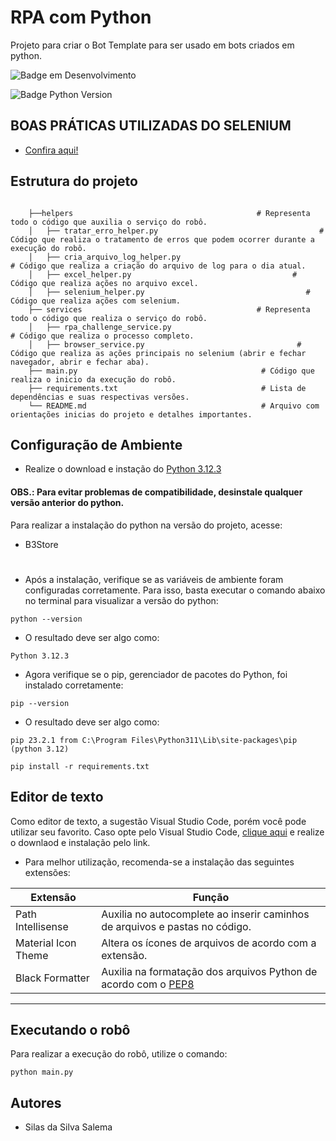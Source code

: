 # RPA com Python
 
Projeto para criar o Bot Template para ser usado em bots criados em python.
 
 
![Badge em Desenvolvimento](http://img.shields.io/static/v1?label=status&message=em%20desenvolvimento&color=GREEN&s…)
 
![Badge Python Version](http://img.shields.io/static/v1?label=python&message=3.11.5&color=blue&style=fill)
 
 
 
 
##                   BOAS PRÁTICAS UTILIZADAS DO SELENIUM                        
* [Confira aqui!](https://www.selenium.dev/pt-br/documentation/)
 
 
## Estrutura do projeto
```
 
    ├──helpers                                         # Representa todo o código que auxilia o serviço do robô.
    │   ├── tratar_erro_helper.py                                    # Código que realiza o tratamento de erros que podem ocorrer durante a execução do robô.
    │   ├── cria_arquivo_log_helper.py                                    # Código que realiza a criação do arquivo de log para o dia atual.
    │   ├── excel_helper.py                                    # Código que realiza ações no arquivo excel.
    │   ├── selenium_helper.py                                    # Código que realiza ações com selenium.
    ├── services                                       # Representa todo o código que realiza o serviço do robô.  
    │   ├── rpa_challenge_service.py                                   # Código que realiza o processo completo.
    │   ├── browser_service.py                                  # Código que realiza as ações principais no selenium (abrir e fechar navegador, abrir e fechar aba).
    ├── main.py                                         # Código que realiza o inicio da execução do robô.
    ├── requirements.txt                                # Lista de dependências e suas respectivas versões.
    └── README.md                                       # Arquivo com orientações inicias do projeto e detalhes importantes.
```
## Configuração de Ambiente
- Realize o download e instação do [Python 3.12.3](https://www.python.org/downloads/release/python-3115/)
#### OBS.: Para evitar problemas de compatibilidade, desinstale qualquer versão anterior do python.
 
 
Para realizar a instalação do python na versão do projeto, acesse:
 
- B3Store
 
#
- Após a instalação, verifique se as variáveis de ambiente foram configuradas corretamente. Para isso, basta executar o comando abaixo no terminal para visualizar a versão do python:
```
python --version
```
- O resultado deve ser algo como:
```
Python 3.12.3
```
- Agora verifique se o pip, gerenciador de pacotes do Python, foi instalado corretamente:
```
pip --version
```
- O resultado deve ser algo como:
```
pip 23.2.1 from C:\Program Files\Python311\Lib\site-packages\pip (python 3.12)
```
 
```
pip install -r requirements.txt
```
##
## Editor de texto
Como editor de texto, a sugestão Visual Studio Code, porém você pode utilizar seu favorito.
Caso opte pelo Visual Studio Code, [clique aqui](https://code.visualstudio.com/download) e realize o downlaod e instalação pelo link.
- Para melhor utilização, recomenda-se a instalação das seguintes extensões:
 
| Extensão                   | Função       |
| ---------------            | -------------|
| Path Intellisense          | Auxilia no autocomplete ao inserir caminhos de arquivos e pastas no código.                     |
| Material Icon Theme        | Altera os ícones de arquivos de acordo com a extensão.                                          |
| Black Formatter                 | Auxilia na formatação dos arquivos Python de acordo com o [PEP8](https://peps.python.org/pep-0008/)    |
 
----
## Executando o robô
 Para realizar a execução do robô, utilize o comando:
```
python main.py
```
 
## Autores
 
- Silas da Silva Salema